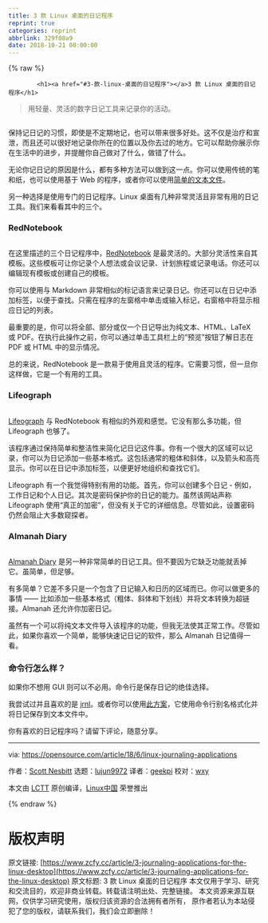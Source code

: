 ```yaml
---
title: 3 款 Linux 桌面的日记程序
reprint: true
categories: reprint
abbrlink: 329f08a9
date: 2018-10-21 00:00:00
---
```


{% raw %}

            <h1><a href="#3-款-linux-桌面的日记程序"></a>3 款 Linux 桌面的日记程序</h1>
<blockquote>
<p>用轻量、灵活的数字日记工具来记录你的活动。</p>
</blockquote>
<p><a href="https://camo.githubusercontent.com/f1e1f0c59853c7eea24ad01305027fb95867b9b1/68747470733a2f2f6f70656e736f757263652e636f6d2f73697465732f64656661756c742f66696c65732f7374796c65732f696d6167652d66756c6c2d73697a652f7075626c69632f6c6561642d696d616765732f6465736b5f636c6f636b5f6a6f625f776f726b2e6a70673f69746f6b3d4e6a346675686c36"><img src="https://p0.ssl.qhimg.com/t01906a36101ea9b570.jpg" alt=""></a></p>
<p>保持记日记的习惯，即使是不定期地记，也可以带来很多好处。这不仅是治疗和宣泄，而且还可以很好地记录你所在的位置以及你去过的地方。它可以帮助你展示你在生活中的进步，并提醒你自己做对了什么，做错了什么。</p>
<p>无论你记日记的原因是什么，都有多种方法可以做到这一点。你可以使用传统的笔和纸，也可以使用基于 Web 的程序，或者你可以使用<a href="https://plaintextproject.online/2017/07/19/journal.html">简单的文本文件</a>。</p>
<p>另一种选择是使用专门的日记程序。Linux 桌面有几种非常灵活且非常有用的日记工具。我们来看看其中的三个。</p>
<h3><a href="#rednotebook"></a>RedNotebook</h3>
<p><a href="https://camo.githubusercontent.com/9f7d0448ca04e905e3958fe2d924d8e976156cd6/68747470733a2f2f6f70656e736f757263652e636f6d2f73697465732f64656661756c742f66696c65732f75706c6f6164732f7265642d6e6f7465626f6f6b2e706e67"><img src="https://p0.ssl.qhimg.com/t01c325810d32f8282d.png" alt=""></a></p>
<p>在这里描述的三个日记程序中，<a href="http://rednotebook.sourceforge.net">RedNotebook</a> 是最灵活的。大部分灵活性来自其模板。这些模板可让你记录个人想法或会议记录、计划旅程或记录电话。你还可以编辑现有模板或创建自己的模板。</p>
<p>你可以使用与 Markdown 非常相似的标记语言来记录日记。你还可以在日记中添加标签，以便于查找。只需在程序的左窗格中单击或输入标记，右窗格中将显示相应日记的列表。</p>
<p>最重要的是，你可以将全部、部分或仅一个日记导出为纯文本、HTML、LaTeX 或 PDF。在执行此操作之前，你可以通过单击工具栏上的“预览”按钮了解日志在 PDF 或 HTML 中的显示情况。</p>
<p>总的来说，RedNotebook 是一款易于使用且灵活的程序。它需要习惯，但一旦你这样做，它是一个有用的工具。</p>
<h3><a href="#lifeograph"></a>Lifeograph</h3>
<p><a href="https://camo.githubusercontent.com/e084069e86816c55c222826214c9e247bce95fb2/68747470733a2f2f6f70656e736f757263652e636f6d2f73697465732f64656661756c742f66696c65732f75706c6f6164732f6c6966656f67726170682e706e67"><img src="https://p0.ssl.qhimg.com/t01462f6c9874f81b1c.png" alt=""></a></p>
<p><a href="http://lifeograph.sourceforge.net/wiki/Main_Page">Lifeograph</a> 与 RedNotebook 有相似的外观和感觉。它没有那么多功能，但 Lifeograph 也够了。</p>
<p>该程序通过保持简单和整洁性来简化记日记这件事。你有一个很大的区域可以记录，你可以为日记添加一些基本格式。这包括通常的粗体和斜体，以及箭头和高亮显示。你可以在日记中添加标签，以便更好地组织和查找它们。</p>
<p>Lifeograph 有一个我觉得特别有用的功能。首先，你可以创建多个日记 - 例如，工作日记和个人日记。其次是密码保护你的日记的能力。虽然该网站声称 Lifeograph 使用“真正的加密”，但没有关于它的详细信息。尽管如此，设置密码仍然会阻止大多数窥探者。</p>
<h3><a href="#almanah-diary"></a>Almanah Diary</h3>
<p><a href="https://camo.githubusercontent.com/c4b32ebf2fc3a79fd96581ffa179a9ea745391df/68747470733a2f2f6f70656e736f757263652e636f6d2f73697465732f64656661756c742f66696c65732f75706c6f6164732f616c6d616e61682e706e67"><img src="https://p0.ssl.qhimg.com/t01ea149e85f5fa4eb0.png" alt=""></a></p>
<p><a href="https://wiki.gnome.org/Apps/Almanah_Diary">Almanah Diary</a> 是另一种非常简单的日记工具。但不要因为它缺乏功能就丢掉它。虽简单，但足够。</p>
<p>有多简单？它差不多只是一个包含了日记输入和日历的区域而已。你可以做更多的事情 —— 比如添加一些基本格式（粗体、斜体和下划线）并将文本转换为超链接。Almanah 还允许你加密日记。</p>
<p>虽然有一个可以将纯文本文件导入该程序的功能，但我无法使其正常工作。尽管如此，如果你喜欢一个简单，能够快速记日记的软件，那么 Almanah 日记值得一看。</p>
<h3><a href="#命令行怎么样"></a>命令行怎么样？</h3>
<p>如果你不想用 GUI 则可以不必用。命令行是保存日记的绝佳选择。</p>
<p>我尝试过并且喜欢的是 <a href="http://maebert.github.com/jrnl/">jrnl</a>。或者你可以使用<a href="http://tamilinux.wordpress.com/2007/07/27/writing-short-notes-and-diaries-from-the-cli/">此方案</a>，它使用命令行别名格式化并将日记保存到文本文件中。</p>
<p>你有喜欢的日记程序吗？请留下评论，随意分享。</p>
<hr>
<p>via: <a href="https://opensource.com/article/18/6/linux-journaling-applications">https://opensource.com/article/18/6/linux-journaling-applications</a></p>
<p>作者：<a href="https://opensource.com/users/scottnesbitt">Scott Nesbitt</a> 选题：<a href="https://github.com/lujun9972">lujun9972</a> 译者：<a href="https://github.com/geekpi">geekpi</a> 校对：<a href="https://github.com/wxy">wxy</a></p>
<p>本文由 <a href="https://github.com/LCTT/TranslateProject">LCTT</a> 原创编译，<a href="https://linux.cn/">Linux中国</a> 荣誉推出</p>

          
{% endraw %}

# 版权声明
原文链接: [https://www.zcfy.cc/article/3-journaling-applications-for-the-linux-desktop](https://www.zcfy.cc/article/3-journaling-applications-for-the-linux-desktop)
原文标题: 3 款 Linux 桌面的日记程序
本文仅用于学习、研究和交流目的，欢迎非商业转载。转载请注明出处、完整链接。
本文资源来源互联网，仅供学习研究使用，版权归该资源的合法拥有者所有，
原作者若认为本站侵犯了您的版权，请联系我们，我们会立即删除！

